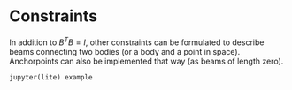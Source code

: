 # Constraints

In addition to $B^TB = I$, other constraints can be formulated to describe beams connecting two bodies (or a body and a point in space).
Anchorpoints can also be implemented that way (as beams of length zero).

```{admonition} TODO
jupyter(lite) example
```
